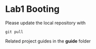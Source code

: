 # Lab1 Booting

Please update the local repository with

```git
git pull
```

Related project guides in the **guide** folder


